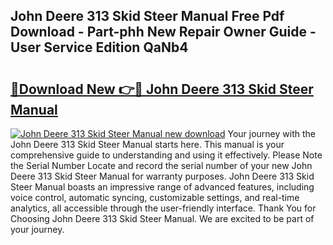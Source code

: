 ## John Deere 313 Skid Steer Manual Free Pdf Download - Part-phh New Repair Owner Guide - User Service Edition QaNb4

# <h2><a href="http://bc87089.oget.top/?id=John+Deere+313+Skid+Steer+Manual">🔗Download New 👉🔴 John Deere 313 Skid Steer Manual</a></h2>

[![John Deere 313 Skid Steer Manual new download](https://i.imgur.com/5g1atiW.png)](http://bc87089.oget.top/?id=John+Deere+313+Skid+Steer+Manual)
Your journey with the John Deere 313 Skid Steer Manual starts here. This manual is your comprehensive guide to understanding and using it effectively. Please Note the Serial Number Locate and record the serial number of your new John Deere 313 Skid Steer Manual for warranty purposes. John Deere 313 Skid Steer Manual boasts an impressive range of advanced features, including voice control, automatic syncing, customizable settings, and real-time analytics, all accessible through the user-friendly interface. Thank You for Choosing John Deere 313 Skid Steer Manual. We are excited to be part of your journey.
